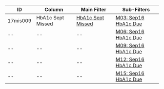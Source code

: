 ID | Column | Main Filter | Sub-Filters | 
-- | ------ | -------| -----------|
17mis009| HbA1c Sept Missed | [HbA1c Sept Missed](https://github.com/Edward-Yao31/Salud-Y-Vida-Report/blob/master/main-filters/missed/HbA1c%20Sept%20Missed) | [M03: Sep16 HbA1c Due](https://github.com/Edward-Yao31/Salud-Y-Vida-Report/blob/master/sub-filters/missed/M03:%20Sep16%20HbA1c%20Due)| 
-- |-- |-- |[M06: Sep16 HbA1c Due](https://github.com/Edward-Yao31/Salud-Y-Vida-Report/blob/master/sub-filters/missed/M06:%20Sep16%20HbA1c%20Due)|
-- |-- |-- |[M09: Sep16 HbA1c Due](https://github.com/Edward-Yao31/Salud-Y-Vida-Report/blob/master/sub-filters/missed/M09:%20Sep16%20HbA1c%20Due)| 
-- |-- |-- |[M12: Sep16 HbA1c Due](https://github.com/Edward-Yao31/Salud-Y-Vida-Report/blob/master/sub-filters/missed/M12:%20Sep16%20HbA1c%20Due)|
-- |-- |-- |[M15: Sep16 HbA1c Due](https://github.com/Edward-Yao31/Salud-Y-Vida-Report/blob/master/sub-filters/missed/M15:%20Sep16%20HbA1c%20Due)|
